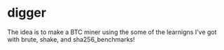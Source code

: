 # digger

The idea is to make a BTC miner using the some of the learnigns I've got with brute, shake, and sha256_benchmarks!
